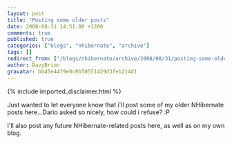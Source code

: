 ```yaml
---
layout: post
title: "Posting some older posts"
date: 2008-08-31 14:51:00 +1200
comments: true
published: true
categories: ["blogs", "nhibernate", "archive"]
tags: []
redirect_from: ["/blogs/nhibernate/archive/2008/08/31/posting-some-older-posts.aspx/", "/blogs/nhibernate/archive/2008/08/31/posting-some-older-posts.html"]
author: DavyBrion
gravatar: bb45e44f9e0c0b50551429d3feb214d1
---
```

{% include imported_disclaimer.html %}
<p>Just wanted to let everyone know that i'll post some of my older NHibernate posts here...Dario asked so nicely, how could i refuse? :P</p>
<p>I'll also post any future NHibernate-related posts here, as well as on my own blog.</p>
